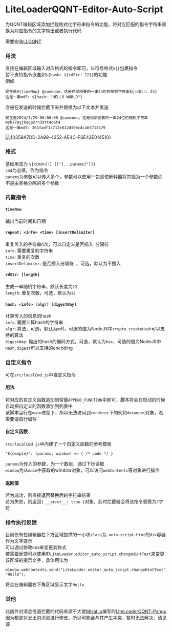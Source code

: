 # LiteLoaderQQNT-Editor-Auto-Script  

为QQNT编辑区域添加拦截格式化字符串指令的功能，将对应匹配的指令字符串替换为对应指令的文字输出或者执行代码  

需要安装[LLQQNT](https://github.com/LiteLoaderQQNT/LiteLoaderQQNT)  

### 用法  
直接在编辑区域输入对应格式的指令即可，以符号格式`${}`包裹指令  
暂不支持指令嵌套如`${hash: ${rdStr: 12}}`的功能  
例如
```
现在是${timeNow} @someone，这是你刚刚要的一串24位的随机字符串${rdStr: 24}
这是一串md5: ${hash: "HELLO WORLD"}
```
会被在发送的时候拦截下来并替换为以下文本并发送
```
现在是2024/3/29 00:00:00 @someone，这是你刚刚要的一串24位的随机字符串myks7pyj6qgpzrn3att4dat4
这是一串md5: 361fadf1c712e812d198c4cab5712a79
```
![{0359A7DD-2A99-4252-AE4C-F6E42E014510}](https://github.com/Eticeweng/LiteLoaderQQNT-Editor-Auto-Script/assets/43090280/1d3ee956-e76d-490b-9416-b9dbf989680e)

### 格式  
基础用法为
`${<cmd>[:] [["]...params["]]}`  
`cmd`为必填，作为指令  
`params`为参数可以传入多个，参数可以使用`""`包裹使解释器将其视为一个参数而不是由空格分隔的多个参数  


### 内置指令  
#### `timeNow`  
输出当前时间和日期  


#### `repeat: <info> <time> [insertDelimiter]`  
重复传入的字符串n次，可以自定义是否插入` `分隔符  
`info`: 需要重复的字符串  
`time`: 重复的次数  
`insertDelimiter`: 是否插入分隔符` `，可选，默认为不插入  


#### `rdStr: [length]`  
生成一串随机字符串，默认长度为`12`  
`length`: 重复次数，可选，默认为`12`  


#### `hash: <info> [algr] [digestWay]`  
计算传入的信息的hash  
`info`: 需要计算hash的字符串  
`algr`: 算法，可选，默认为`md5`，可选的值为NodeJS中`crypto.createHash`可以支持的算法  
`digestWay`: 输出的hash的编码方式，可选，默认为`hex`，可选的值为NodeJS中`Hash.digest`可以支持的encoding 

### 自定义指令
可在`src/localCmd.js`中自定义指令  
#### 用法  
将对应的自定义函数追加到常量`APPEND_FUNCTION`中即可，脚本将会在启动的时候自动把自定义的函数添加到列表中  
该脚本运行在`main`进程下，所以无法访问到`renderer`下的例如`document`对象，若需要请自行编写  
#### 自定义函数  
`src/localCmd.js`中内建了一个自定义函数的参考模板  
```
"${exmple}": (params, window) => { /* code */ }
```
`params`为传入的参数，为一个数组，通过下标读取  
`window`为从`main`中获取的window对象，可以访问`webContents`等对象进行操作  
#### 返回值

若为成功，则直接返回替换后的字符串结果  
若为失败，则返回`{ __error__: true }`对象，此时拦截器会将该指令替换为`?`字符  

### 指令执行反馈  
目前仅有在编辑器右下方区域提供的一小块`class`为`.auto-script-hint`的`div`容器作为文字提示  
可以通过修改css来变更其样式  
若需要反馈可以使用ID`LiteLoader.editor_auto_script.changeHintText`来变更该区域的提示文字，具体用法为  
```
window.webContents.send("LiteLoader.editor_auto_script.changeHintText", "Hello");
```
将会在编辑器右下角区域显示文字`Hello`  

### 其他  
此插件对消息信道拦截的代码来源于大佬[MisaLiu](https://github.com/MisaLiu)编写的[LiteLoaderQQNT-Pangu](https://github.com/MisaLiu/LiteLoaderQQNT-Pangu/)  
因为都是对发出的消息进行修改，所以可能会与其产生冲突，暂时无法解决，请见谅
